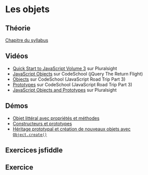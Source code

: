 # Les objets #

## Théorie ##

[Chapitre du syllabus](../syllabus/05_objets.pdf)

## Vidéos ##

- [Quick Start to JavaScript Volume 3](https://app.pluralsight.com/library/courses/quick-start-javascript-3-1918/exercise-files) sur Pluralsight	
- [JavaScript Objects](http://jquery-part2.codeschool.com/levels/2/challenges/1) sur CodeSchool (jQuery The Return Flight)
- [Objects](http://javascript-roadtrip-part3.codeschool.com/levels/4/challenges/1) sur CodeSchool (JavaScript Road Trip Part 3)
- [Prototypes](http://javascript-roadtrip-part3.codeschool.com/levels/5/challenges/1) sur CodeSchool (JavaScript Road Trip Part 3)
- [JavaScript Objects and Prototypes](https://app.pluralsight.com/library/courses/javascript-objects-prototypes/table-of-contents) sur Pluralsight

## Démos ##

- [Objet littéral avec propriétés et méthodes](https://jsfiddle.net/bfcepegra/fmdgt7s1/)
- [Constructeurs et prototypes](https://jsfiddle.net/bfcepegra/ka98af72/)
- [Héritage prototypal et création de nouveaux objets avec `Object.create()`](https://jsfiddle.net/bfcepegra/nuhq2v0s/)

## Exercices jsfiddle ##


## Exercice ##




